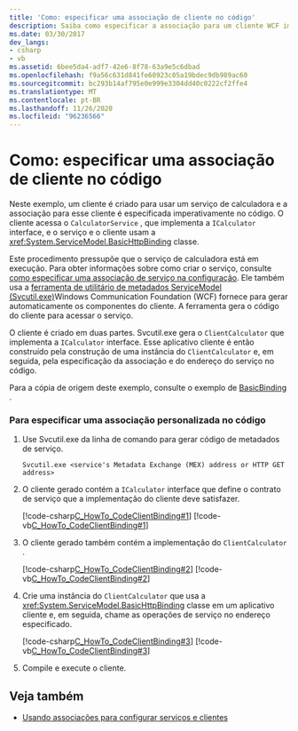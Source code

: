 ```yaml
---
title: 'Como: especificar uma associação de cliente no código'
description: Saiba como especificar a associação para um cliente WCF imperativamente no código. O cliente acessa um serviço neste exemplo.
ms.date: 03/30/2017
dev_langs:
- csharp
- vb
ms.assetid: 6bee5da4-adf7-42e6-8f78-63a9e5c6dbad
ms.openlocfilehash: f9a56c631d841fe60923c05a19bdec9db989ac60
ms.sourcegitcommit: bc293b14af795e0e999e3304dd40c0222cf2ffe4
ms.translationtype: MT
ms.contentlocale: pt-BR
ms.lasthandoff: 11/26/2020
ms.locfileid: "96236566"
---
```

# <a name="how-to-specify-a-client-binding-in-code"></a>Como: especificar uma associação de cliente no código

Neste exemplo, um cliente é criado para usar um serviço de calculadora e a associação para esse cliente é especificada imperativamente no código. O cliente acessa o `CalculatorService` , que implementa a `ICalculator` interface, e o serviço e o cliente usam a <xref:System.ServiceModel.BasicHttpBinding> classe.  
  
 Este procedimento pressupõe que o serviço de calculadora está em execução. Para obter informações sobre como criar o serviço, consulte [como especificar uma associação de serviço na configuração](how-to-specify-a-service-binding-in-configuration.md). Ele também usa a [ferramenta de utilitário de metadados ServiceModel (Svcutil.exe)](servicemodel-metadata-utility-tool-svcutil-exe.md)Windows Communication Foundation (WCF) fornece para gerar automaticamente os componentes do cliente. A ferramenta gera o código do cliente para acessar o serviço.  
  
 O cliente é criado em duas partes. Svcutil.exe gera o `ClientCalculator` que implementa a `ICalculator` interface. Esse aplicativo cliente é então construído pela construção de uma instância do `ClientCalculator` e, em seguida, pela especificação da associação e do endereço do serviço no código.  
  
 Para a cópia de origem deste exemplo, consulte o exemplo de [BasicBinding](./samples/basicbinding.md) .  
  
### <a name="to-specify-a-custom-binding-in-code"></a>Para especificar uma associação personalizada no código  
  
1. Use Svcutil.exe da linha de comando para gerar código de metadados de serviço.  
  
    ```console  
    Svcutil.exe <service's Metadata Exchange (MEX) address or HTTP GET address>
    ```  
  
2. O cliente gerado contém a `ICalculator` interface que define o contrato de serviço que a implementação do cliente deve satisfazer.  
  
     [!code-csharp[C_HowTo_CodeClientBinding#1](../../../samples/snippets/csharp/VS_Snippets_CFX/c_howto_codeclientbinding/cs/client.cs#1)]
     [!code-vb[C_HowTo_CodeClientBinding#1](../../../samples/snippets/visualbasic/VS_Snippets_CFX/c_howto_codeclientbinding/vb/client.vb#1)]  
  
3. O cliente gerado também contém a implementação do `ClientCalculator` .  
  
     [!code-csharp[C_HowTo_CodeClientBinding#2](../../../samples/snippets/csharp/VS_Snippets_CFX/c_howto_codeclientbinding/cs/client.cs#2)]
     [!code-vb[C_HowTo_CodeClientBinding#2](../../../samples/snippets/visualbasic/VS_Snippets_CFX/c_howto_codeclientbinding/vb/client.vb#2)]  
  
4. Crie uma instância do `ClientCalculator` que usa a <xref:System.ServiceModel.BasicHttpBinding> classe em um aplicativo cliente e, em seguida, chame as operações de serviço no endereço especificado.  
  
     [!code-csharp[C_HowTo_CodeClientBinding#3](../../../samples/snippets/csharp/VS_Snippets_CFX/c_howto_codeclientbinding/cs/client.cs#3)]
     [!code-vb[C_HowTo_CodeClientBinding#3](../../../samples/snippets/visualbasic/VS_Snippets_CFX/c_howto_codeclientbinding/vb/client.vb#3)]  
  
5. Compile e execute o cliente.  
  
## <a name="see-also"></a>Veja também

- [Usando associações para configurar serviços e clientes](using-bindings-to-configure-services-and-clients.md)

